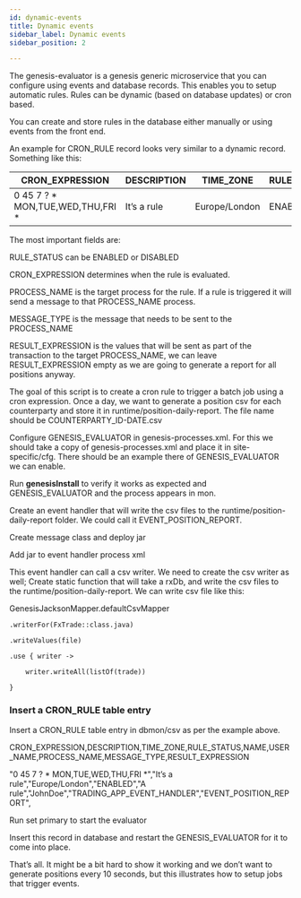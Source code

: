 ```yaml
---
id: dynamic-events
title: Dynamic events
sidebar_label: Dynamic events 
sidebar_position: 2

---
```

The genesis-evaluator is a genesis generic microservice that you can configure using events and database records. This enables you to setup automatic rules. Rules can be dynamic (based on database updates) or cron based. 

You can create and store rules in the database either manually or using events from the front end. 

An example for CRON_RULE record looks very similar to a dynamic record. Something like this: 

| CRON_EXPRESSION | DESCRIPTION | TIME_ZONE | RULE_STATUS | NAME | USER_NAME | PROCESS_NAME | MESSAGE_TYPE | RESULT_EXPRESSION |
|------|------|------|------|------|------|------|------|------|
| 0 45 7 ? * MON,TUE,WED,THU,FRI * | It’s a rule | Europe/London | ENABLED | A rule | JohnDoe | TRADING_APP_EVENTHANDLER | EVENT_POSITION_REPORT 

The most important fields are: 

RULE_STATUS can be ENABLED or DISABLED 

CRON_EXPRESSION determines when the rule is evaluated. 

PROCESS_NAME is the target process for the rule. If a rule is triggered it will send a message to that PROCESS_NAME process. 

MESSAGE_TYPE is the message that needs to be sent to the PROCESS_NAME 

RESULT_EXPRESSION is the values that will be sent as part of the transaction to the target PROCESS_NAME, we can leave RESULT_EXPRESSION empty as we are going to generate a report for all positions anyway. 

The goal of this script is to create a cron rule to trigger a batch job using a cron expression. Once a day, we want to generate a position csv for each counterparty and store it in runtime/position-daily-report. The file name should be COUNTERPARTY_ID-DATE.csv 

Configure GENESIS_EVALUATOR in genesis-processes.xml. For this we should take a copy of genesis-processes.xml and place it in site-specific/cfg. There should be an example there of GENESIS_EVALUATOR we can enable. 

Run **genesisInstall** to verify it works as expected and GENESIS_EVALUATOR and the process appears in mon. 

Create an event handler that will write the csv files to the runtime/position-daily-report folder. We could call it EVENT_POSITION_REPORT. 

Create message class and deploy jar 

Add jar to event handler process xml 

This event handler can call a csv writer. We need to create the csv writer as well; Create static function that will take a rxDb, and write the csv files to the runtime/position-daily-report. We can write csv file like this:  

GenesisJacksonMapper.defaultCsvMapper 

    .writerFor(FxTrade::class.java) 

    .writeValues(file) 

    .use { writer -> 

        writer.writeAll(listOf(trade)) 

    } 

### Insert a CRON_RULE table entry

Insert a CRON_RULE table entry in dbmon/csv as per the example above. 

CRON_EXPRESSION,DESCRIPTION,TIME_ZONE,RULE_STATUS,NAME,USER_NAME,PROCESS_NAME,MESSAGE_TYPE,RESULT_EXPRESSION 

"0 45 7 ? * MON,TUE,WED,THU,FRI *","It’s a rule","Europe/London","ENABLED","A rule","JohnDoe","TRADING_APP_EVENT_HANDLER","EVENT_POSITION_REPORT", 

Run set primary to start the evaluator 

Insert this record in database and restart the GENESIS_EVALUATOR for it to come into place. 

That’s all. It might be a bit hard to show it working and we don’t want to generate positions every 10 seconds, but this illustrates how to setup jobs that trigger events.